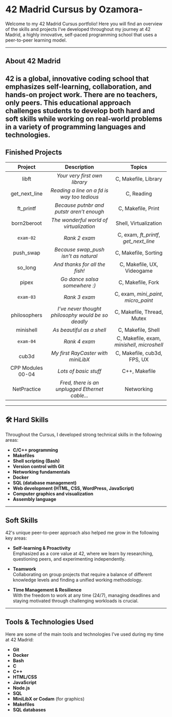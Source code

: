 # 42 Madrid Cursus by Ozamora-

Welcome to my 42 Madrid Cursus portfolio! Here you will find an overview of the skills and projects I’ve developed throughout my journey at 42 Madrid, a highly innovative, self-paced programming school that uses a peer-to-peer learning model.

---

## About 42 Madrid

42 is a global, innovative coding school that emphasizes self-learning, collaboration, and hands-on project work. There are no teachers, only peers. This educational approach challenges students to develop both hard and soft skills while working on real-world problems in a variety of programming languages and technologies.
---

## Finished Projects

| Project | Description | Topics |
| :-----: | :---------: | :----: |
| libft | *Your very first own library* | C, Makefile, Library |
| get_next_line | *Reading a line on a *fd* is way too tedious* | C, Reading |
| ft_printf | *Because putnbr and putstr aren’t enough* | C, Makefile, Print |
| born2beroot | *The wonderful world of virtualization* | Shell, Virtualization |
| ``exam-02`` | *Rank 2 exam* | C, exam, *ft_printf*, *get_next_line* |
| push_swap | *Because swap_push isn’t as natural* | C, Makefile, Sorting |
| so_long | *And thanks for all the fish!* | C, Makefile, UX, Videogame |
| pipex | *Go dance salsa somewhere :)* | C, Makefile, Fork |
| ``exam-03`` | *Rank 3 exam* | C, exam, *mini_paint*, *micro_paint* |
| philosophers | *I’ve never thought philosophy would be so deadly* | C, Makefile, Thread, Mutex |
| minishell | *As beautiful as a shell* | C, Makefile, Shell |
| ``exam-04`` | *Rank 4 exam* | C, Makefile, exam, *minishell*, *microshell* |
| cub3d | *My first RayCaster with miniLibX* | C, Makefile, cub3d, FPS, UX |
| CPP Modules 00-04 | *Lots of basic stuff* | C++, Makefile |
| NetPractice | *Fred, there is an unplugged Ethernet cable...* | Networking |

---

## 🛠 Hard Skills

Throughout the Cursus, I developed strong technical skills in the following areas:

- **C/C++ programming**  
- **Makefiles**  
- **Shell scripting (Bash)**  
- **Version control with Git**  
- **Networking fundamentals**  
- **Docker**  
- **SQL (database management)**  
- **Web development (HTML, CSS, WordPress, JavaScript)**  
- **Computer graphics and visualization**  
- **Assembly language**

---

##  Soft Skills

42's unique peer-to-peer approach also helped me grow in the following key areas:

- **Self-learning & Proactivity**  
  Emphasized as a core value at 42, where we learn by researching, questioning peers, and experimenting independently.

- **Teamwork**  
  Collaborating on group projects that require a balance of different knowledge levels and finding a unified working methodology.

- **Time Management & Resilience**  
  With the freedom to work at any time (24/7), managing deadlines and staying motivated through challenging workloads is crucial.

---

##  Tools & Technologies Used

Here are some of the main tools and technologies I’ve used during my time at 42 Madrid:

- **Git**  
- **Docker**  
- **Bash**  
- **C**  
- **C++**  
- **HTML/CSS**  
- **JavaScript**  
- **Node.js**  
- **SQL**  
- **MiniLibX or Codam** (for graphics)  
- **Makefiles**  
- **SQL databases**
